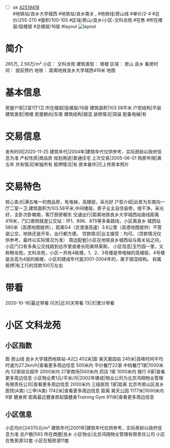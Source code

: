 - [ ] ok [42519418](https://bj.5i5j.com/ershoufang/42519418.html)  
 #地铁站/良乡大学城西 #地铁站/良乡南关 ,  #地铁线/房山线
#单价/2-4 #总价/255-270 #面积/100-105   #区域/房山/良乡/小区-文科龙苑 #在售 #所在楼层/低楼层 #总楼层/16层 #layout 
![layout](http://image2.5i5j.com//group2/M00/30/19/CgqJNFzc2ryAW9D6AAHdRlp1_Zw496.jpg_P5.jpg) 
# 简介 
 265万,  2.56万/m² 
小区： 文科龙苑
建筑类型： 塔楼
区域： 房山 良乡
看房时间： 提前预约
地铁： 距离地铁良乡大学城西419米 地图
# 基本信息 
 房屋户型|2室1厅1卫
所在楼层|低楼层/16层
建筑面积|103.58平米
户型结构|平层
建筑类型|塔楼
房屋朝向|东南
建筑结构|钢混
装修情况|简装
配备电梯|有
# 交易信息 
 发布时间|2020-11-25
建筑年代|2004年|建筑年代仅供参考，实际房龄以政府信息为准
产权性质|商品房
规划用途|普通住宅
上次交易|2005-06-01
购房年限|满五年
共有情况|单独所有
抵押情况|有
房本备件|已上传房本照片
# 交易特色 
 核心卖点|满五唯一的商品房，有电梯，高楼层，采光好
户型介绍|此房为东南向一厅二室一卫,建筑面积为103.58平米,中间楼层，房子业主自住装修，很干净，采光好，主卧次卧朝南，客厅厨房朝东
交通出行|距离地铁良乡大学城西站直线距离419米，门口南侧就是公交站：环1、896、875等多条路线，小区离良乡 城西站580米（高德地图提供），距离G4（京港澳高速）3.8公里（高德地图提供）不管是公交，地铁还是开车，出行都方便。
贷款情况|业主接受：均可。（贷款情况仅供参考，最终以实际情况为准）
周边配套|小区在地铁良乡城西站与南关站之间，小区门口有多条公交线路到达市里或者长阳奥特莱斯。
小区信息|玉竹园一里，又称畅龙苑，文科龙苑，小区一共有4栋楼，1、2、3号楼是带电梯的高楼层，4号楼是总高为4层的板楼，小区的建成年代是2001-2004年的，属于钢混结构。
权属抵押|有工行的贷款100万左右
# 带看 
 2020-10-16|最近带看	 0|次|近30天带看	 13|次|累计带看
# 小区 文科龙苑
## 小区指数 
 距 房山线 良乡大学城西地铁站-A2口 452米|距 昊天嘉园站 245米|高峰时间平均时速为27.2km/h|查看更多周边信息
500米内 平价餐厅22家
中档餐厅1家|1000米内 52家综合超市
2000米内 27家商场|500米内 药店 1家
1000米内 银行 6家|查看更多周边信息
小区物业费1元/平米/月|2002年建成|物业公司为北京鸿翔物业管理有限责任公司|查看更多周边信息
2000米内 三级医院 1家|距离 北京市房山区良乡医院(A类) (三甲/A类) 1742米|查看更多周边信息
距离 昊天公园 1177米|1000米内 9家 健身房
距离最近健身房起猿健身Training Gym 911米|查看更多周边信息
## 小区信息 
 小区均价|24370元/m²
建筑年代|2001年|建筑年代仅供参考，实际房龄以政府信息为准
总户数|563
所在商圈|良乡
小区物业|北京鸿翔物业管理有限责任公司
小区在售房源32套
小区在租房源11套
